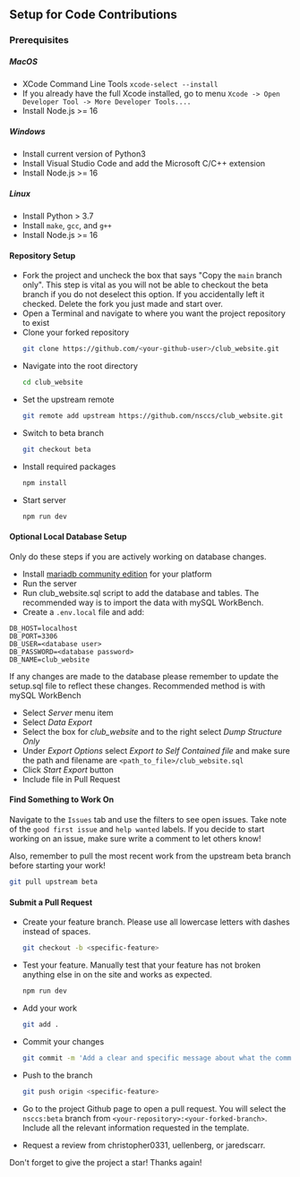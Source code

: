 ## Setup for Code Contributions

### Prerequisites

##### MacOS

-   XCode Command Line Tools `xcode-select --install`
-   If you already have the full Xcode installed, go to menu `Xcode -> Open Developer Tool -> More Developer Tools....`
-   Install Node.js >= 16

##### Windows

-   Install current version of Python3
-   Install Visual Studio Code and add the Microsoft C/C++ extension
-   Install Node.js >= 16

##### Linux

-   Install Python > 3.7
-   Install `make`, `gcc`, and `g++`
-   Install Node.js >= 16

#### Repository Setup

-   Fork the project and uncheck the box that says "Copy the `main` branch only". This step is vital as you will not be able to checkout the beta branch if you do not deselect this option. If you accidentally left it checked. Delete the fork you just made and start over.
-   Open a Terminal and navigate to where you want the project repository to exist
-   Clone your forked repository
    ```sh
    git clone https://github.com/<your-github-user>/club_website.git
    ```
-   Navigate into the root directory
    ```sh
    cd club_website
    ```
-   Set the upstream remote
    ```sh
    git remote add upstream https://github.com/nsccs/club_website.git
    ```
-   Switch to beta branch
    ```sh
    git checkout beta
    ```
-   Install required packages
    ```sh
    npm install
    ```
-   Start server
    ```sh
    npm run dev
    ```

#### Optional Local Database Setup

Only do these steps if you are actively working on database changes.

- Install [mariadb community edition](https://mariadb.com/downloads/) for your platform
- Run the server
- Run club_website.sql script to add the database and tables. The recommended way is to import the data with mySQL WorkBench.
- Create a `.env.local` file and add:

```shell
DB_HOST=localhost
DB_PORT=3306
DB_USER=<database user>
DB_PASSWORD=<database password>
DB_NAME=club_website
```

If any changes are made to the database please remember to update the setup.sql file to reflect these changes.
Recommended method is with mySQL WorkBench

- Select _Server_ menu item
- Select _Data Export_
- Select the box for _club_website_ and to the right select _Dump Structure Only_
- Under _Export Options_ select _Export to Self Contained file_ and make sure the path and filename are `<path_to_file>/club_website.sql`
- Click _Start Export_ button
- Include file in Pull Request

#### Find Something to Work On

Navigate to the `Issues` tab and use the filters to see open issues. Take note of the `good first issue` and `help wanted` labels. If you decide to start working on an issue, make sure write a comment to let others know!

Also, remember to pull the most recent work from the upstream beta branch before starting your work!

```sh
git pull upstream beta
```

#### Submit a Pull Request

-   Create your feature branch. Please use all lowercase letters with dashes instead of spaces.
    ```sh
    git checkout -b <specific-feature>
    ```
-   Test your feature. Manually test that your feature has not broken anything else in on the site and works as expected.
    ```sh
    npm run dev
    ```
-   Add your work
    ```sh
    git add .
    ```
-   Commit your changes
    ```sh
    git commit -m 'Add a clear and specific message about what the commit contains.'
    ```
-   Push to the branch

    ```sh
    git push origin <specific-feature>
    ```

-   Go to the project Github page to open a pull request. You will select the `nsccs:beta` branch from `<your-repository>:<your-forked-branch>`. Include all the relevant information requested in the template.

-   Request a review from christopher0331, uellenberg, or jaredscarr.

Don't forget to give the project a star! Thanks again!
